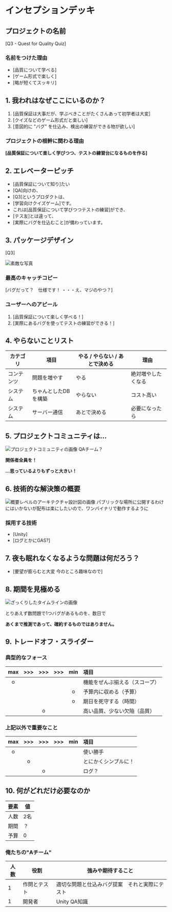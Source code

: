 # インセプションデッキ

## プロジェクトの名前

[Q3 - Quest for Quality Quiz]

### 名前をつけた理由

- [品質について学べる]
- [ゲーム形式で楽しく]
- [略が短くてスッキリ]

<div style="page-break-before:always">
</div>

## 1\. 我われはなぜここにいるのか？

1. [品質保証は大事だが、学ぶべきことがたくさんあって初学者は大変]
2. [クイズなどのゲーム形式だと楽しい]
3. [意図的に "バグ" を仕込み、検出の練習ができる物が欲しい]

### プロジェクトの根幹に関わる理由

**[品質保証について楽しく学びつつ、テストの練習台になるものを作る]**

<div style="page-break-before:always">
</div>

## 2\. エレベーターピッチ

- [品質保証について知り]たい
- [QA]向けの、
- [Q3]というプロダクトは、
- [学習向けクイズゲーム]です。
- これは[品質保証について学びつつテストの練習]ができ、
- [テス友]とは違って、
- [実際にバグを仕込むこと]が備わっています。

<div style="page-break-before:always">
</div>

## 3\. パッケージデザイン

[Q3]

![素敵な写真]()

### 最高のキャッチコピー

[バグだって？　仕様です！ ・・・え、マジのやつ？]

### ユーザーへのアピール

1. [品質保証について楽しく学べる！]
2. [実際にあるバグを使ってテストの練習ができる！]

<div style="page-break-before:always">
</div>

## 4\. やらないことリスト

カテゴリ   | 項目       | やる / やらない / あとで決める | 理由
------ | -------- | ------------------ | --------------
コンテンツ | 問題を増やす  | やる                 | 絶対増やしたくなる
システム| ちゃんとしたDBを構築 | やらない               | コスト高い
システム | サーバー通信 | あとで決める             | 必要になったら

<div style="page-break-before:always">
</div>

## 5\. プロジェクトコミュニティは...

![プロジェクトコミュニティの画像]()
QAチーム？

**関係者全員を！**

**...思っているよりもずっと大きい！**

<div style="page-break-before:always">
</div>

## 6\. 技術的な解決策の概要

![概要レベルのアーキテクチャ設計図の画像]()
パブリックな場所に公開するわけにはいかないが配布は楽にしたいので、ワンバイナリで動作するように


### 採用する技術

- [Unity]
- [ログとかにGAS?]


<div style="page-break-before:always">
</div>

## 7\. 夜も眠れなくなるような問題は何だろう？

- [要望が膨らむと大変 今のところ趣味なので]

<div style="page-break-before:always">
</div>

## 8\. 期間を見極める

![ざっくりしたタイムラインの画像]()

とりあえず数問題で1つバグがあるものを、数日で

**あくまで推測であって、確約するものではありません。**

<div style="page-break-before:always">
</div>

## 9\. トレードオフ・スライダー

### 典型的なフォース

|  max  |  >>>  |  >>>  |  >>>  |  min  | 項目                       |
| :---: | :---: | :---: | :---: | :---: | :------------------------ |
|   o   |       |       |       |       |  機能をぜんぶ揃える（スコープ）|
|       |       |       |       |   o   |  予算内に収める（予算）       |
|       |       |       |       |   o   |  期日を死守する（時間）       |
|       |       |   o   |       |       |  高い品質、少ない欠陥（品質）  |

### 上記以外で重要なこと

|  max  |  >>>  |  >>>  |  >>>  |  min  | 項目                       |
| :---: | :---: | :---: | :---: | :---: | :------------------------ |
|   o   |       |       |       |       |  使い勝手                   |
|       |   o   |       |       |       |  とにかくシンプルに！         |
|       |       |   o   |       |       |  ログ？              |

<div style="page-break-before:always">
</div>

## 10\. 何がどれだけ必要なのか

要素 | 値
--- | -----
人数 | 2名
期間 | ？
予算 | 0

### 俺たちの"Aチーム"

人数  | 役割     | 強みや期待すること
---- | ------- | ---------------------------------------------------------
1    | 作問とテスト | 適切な問題と仕込みバグ提案　それと実際にテスト
1    | 開発者    |Unity QA知識
